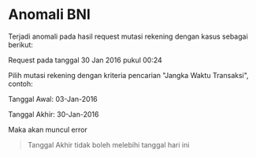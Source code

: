 Anomali BNI
===========

Terjadi anomali pada hasil request mutasi rekening dengan kasus sebagai berikut:

Request pada tanggal 30 Jan 2016 pukul 00:24

Pilih mutasi rekening dengan kriteria pencarian "Jangka Waktu Transaksi", 
contoh:

Tanggal Awal: 03-Jan-2016

Tanggal Akhir: 30-Jan-2016

Maka akan muncul error 

 > Tanggal Akhir tidak boleh melebihi tanggal hari ini
 
